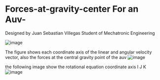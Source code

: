 # Forces-at-gravity-center For an Auv-
Designed by Juan Sebastian Villegas Student of Mechatronic Engineering 

![image](https://user-images.githubusercontent.com/86011817/192155498-6591bcd2-bb54-443d-bbe0-7119ede8faed.png)


The figure shows each coordinate axis of the linear and angular velocity vector, also the forces at the central gravity point of the auv
![image](https://user-images.githubusercontent.com/86011817/192154965-cc0a745a-ad4c-4f47-9edc-5bbd4d6a37ed.png)

the following image show the rotational equation coordinate axis I J K
![image](https://user-images.githubusercontent.com/86011817/192155358-80a79763-127d-4a87-a13f-dd3333376f3a.png)
